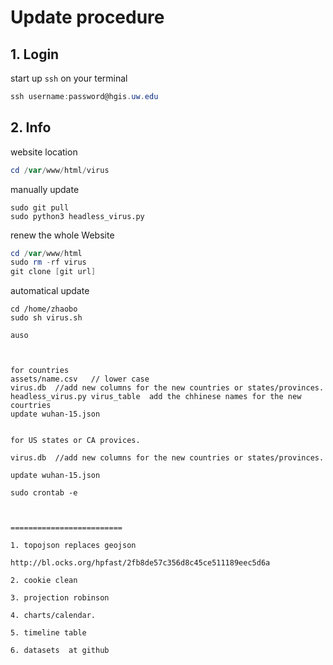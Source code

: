 # Update procedure


## 1. Login

start up `ssh` on your terminal

```powershell
ssh username:password@hgis.uw.edu


```

## 2. Info

website location

```powershell
cd /var/www/html/virus
```

manually update

```
sudo git pull
sudo python3 headless_virus.py
```


renew the whole Website

```powershell
cd /var/www/html
sudo rm -rf virus
git clone [git url]
```


automatical update

```
cd /home/zhaobo
sudo sh virus.sh

auso



for countries
assets/name.csv   // lower case
virus.db  //add new columns for the new countries or states/provinces.
headless_virus.py virus_table  add the chhinese names for the new courtries
update wuhan-15.json


for US states or CA provices.

virus.db  //add new columns for the new countries or states/provinces.

update wuhan-15.json

sudo crontab -e



=========================

1. topojson replaces geojson

http://bl.ocks.org/hpfast/2fb8de57c356d8c45ce511189eec5d6a

2. cookie clean

3. projection robinson

4. charts/calendar.

5. timeline table

6. datasets  at github
